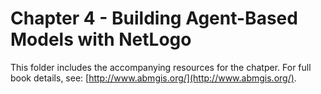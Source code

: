 # Chapter 4 - Building Agent-Based Models with NetLogo

This folder includes the accompanying resources for the chatper. For full book details, see: [http://www.abmgis.org/](http://www.abmgis.org/).
